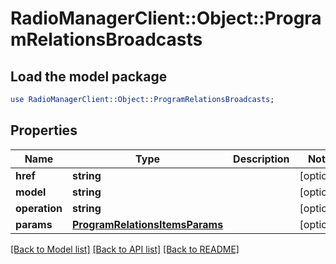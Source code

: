 # RadioManagerClient::Object::ProgramRelationsBroadcasts

## Load the model package
```perl
use RadioManagerClient::Object::ProgramRelationsBroadcasts;
```

## Properties
Name | Type | Description | Notes
------------ | ------------- | ------------- | -------------
**href** | **string** |  | [optional] 
**model** | **string** |  | [optional] 
**operation** | **string** |  | [optional] 
**params** | [**ProgramRelationsItemsParams**](ProgramRelationsItemsParams.md) |  | [optional] 

[[Back to Model list]](../README.md#documentation-for-models) [[Back to API list]](../README.md#documentation-for-api-endpoints) [[Back to README]](../README.md)


